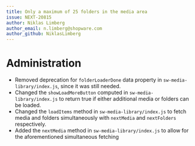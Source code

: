 ```yaml
---
title: Only a maximum of 25 folders in the media area 
issue: NEXT-20815
author: Niklas Limberg
author_email: n.limberg@shopware.com
author_github: NiklasLimberg
---
```

# Administration
* Removed deprecation for `folderLoaderDone` data property in `sw-media-library/index.js`, since it was still needed.
* Changed the `showLoadMoreButton` computed in `sw-media-library/index.js` to return true if either additional media or folders can be loaded.
* Changed the `loadItems` method in `sw-media-library/index.js` to fetch media and folders simultaneously with `nextMedia` and `nextFolders` respectively.
* Added the `nextMedia` method in `sw-media-library/index.js` to allow for the aforementioned simultaneous fetching